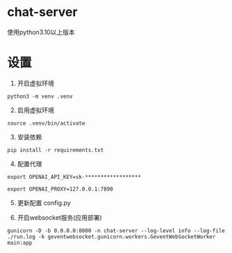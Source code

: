 # chat-server

使用python3.10以上版本

# 设置

1. 开启虚拟环境

```shell
python3 -m venv .venv
```

2. 启用虚拟环境

```shell
source .venv/bin/activate
```

3. 安装依赖

```shell
pip install -r requirements.txt
```

4. 配置代理

```shell
export OPENAI_API_KEY=sk-******************

export OPENAI_PROXY=127.0.0.1:7890
```

5. 更新配置 config.py


6. 开启websocket服务(应用部署)

```shell
gunicorn -D -b 0.0.0.0:8000 -n chat-server --log-level info --log-file ./run.log -k geventwebsocket.gunicorn.workers.GeventWebSocketWorker main:app
```
